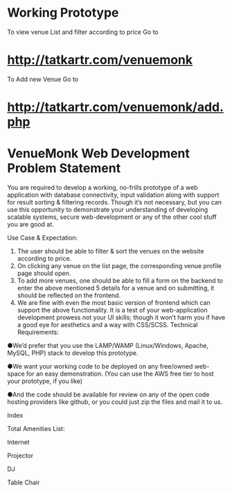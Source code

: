Working Prototype
===================
To view venue List and filter according to price Go to

http://tatkartr.com/venuemonk
=============================
To Add new Venue Go to

http://tatkartr.com/venuemonk/add.php
======================================


VenueMonk Web Development Problem Statement
================================
You are required to develop a working, no-frills prototype of a web application with database
connectivity, input validation along with support for result sorting & filtering records.
Though it’s not necessary, but you can use this opportunity to demonstrate your understanding of
developing scalable systems, secure web-development or any of the other cool stuff you are good at.

Use Case & Expectation:
1. The user should be able to filter & sort the venues on the website according to price.
2. On clicking any venue on the list page, the corresponding venue profile page should open.
3. To add more venues, one should be able to fill a form on the backend to enter the above
mentioned 5 details for a venue and on submitting, it should be reflected on the frontend.
4. We are fine with even the most basic version of frontend which can support the above
functionality. It is a test of your web-application development prowess not your UI skills; though
it won’t harm you if have a good eye for aesthetics and a way with CSS/SCSS.
Technical Requirements:

●We’d prefer that you use the LAMP/WAMP (Linux/Windows, Apache, MySQL, PHP) stack to
develop this prototype.

●We want your working code to be deployed on any free/owned web-space for an easy
demonstration. (You can use the AWS free tier to host your prototype, if you like)

●And the code should be available for review on any of the open code hosting providers like
github, or you could just zip the files and mail it to us.

Index

Total Amenities List:

Internet

Projector

DJ

Table
Chair
